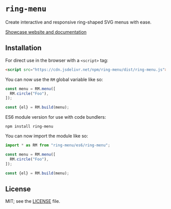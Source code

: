 # `ring-menu`

Create interactive and responsive ring-shaped SVG menus with ease.

[Showcase website and documentation](https://asha20.github.io/ring-menu)

## Installation

For direct use in the browser with a `<script>` tag:

```html
<script src="https://cdn.jsdelivr.net/npm/ring-menu/dist/ring-menu.js"></script>
```

You can now use the `RM` global variable like so:

```js
const menu = RM.menu([
  RM.circle("Foo"),
]);

const {el} = RM.build(menu);
```

ES6 module version for use with code bundlers:

```
npm install ring-menu
```

You can now import the module like so:

```js
import * as RM from "ring-menu/es6/ring-menu";

const menu = RM.menu([
  RM.circle("Foo"),
]);

const {el} = RM.build(menu);
```

## License

MIT; see the [LICENSE](LICENSE) file.
